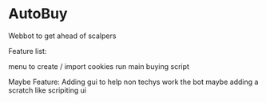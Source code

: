 # AutoBuy
 Webbot to get ahead of scalpers



Feature list:

menu to create / import cookies
run main buying script


Maybe Feature:
Adding gui to help non techys work the bot maybe adding a scratch like scripiting ui
